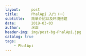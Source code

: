 ```yaml
---
layout:     post
title:      PhalApi 入门（一）
subtitle:   简单介绍以及环境搭建
date:       2019-03-03
author:     涂诣
header-img: img/post-bg-PhalApi.jpg
catalog: true
tags:
    - PhalApi
---
```


